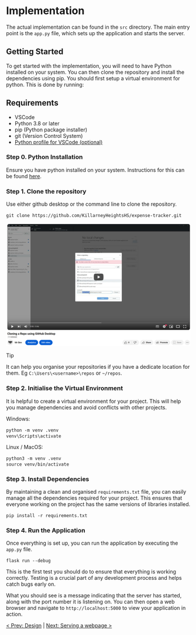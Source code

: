 # Implementation

The actual implementation can be found in the `src` directory. The main entry point is the `app.py` file, which sets up the application and starts the server. 

## Getting Started

To get started with the implementation, you will need to have Python installed on your system. You can then clone the repository and install the dependencies using pip. You should first setup a virtual environment for python. This is done by running:

## Requirements
- VSCode 
- Python 3.8 or later
- pip (Python package installer)
- git (Version Control System)
- [Python profile for VSCode (optional)](https://github.com/KillarneyHeightsHS/vscode-setup/blob/main/profiles/python.code-profile)

### Step 0. Python Installation

Ensure you have python installed on your system. Instructions for this can be found [here](https://code.visualstudio.com/docs/python/python-tutorial).

### Step 1. Clone the repository
Use either github desktop or the command line to clone the repository.

```
git clone https://github.com/KillarneyHeightsHS/expense-tracker.git
```

[![Clone using GitHub Desktop](./cloning_a_repo.png)](https://www.youtube.com/watch?v=SUuYRbGf1UA "Clone using GitHub Desktop")


> [!TIP]
> It can help you organise your repositories if you have a dedicate location for them. Eg `C:\Users\<username>\repos` or `~/repos`.

### Step 2. Initialise the Virtual Environment
It is helpful to create a virtual environment for your project. This will help you manage dependencies and avoid conflicts with other projects.

Windows:
```
python -m venv .venv
venv\Scripts\activate
```

Linux / MacOS:
```
python3 -m venv .venv
source venv/bin/activate
```

### Step 3. Install Dependencies
By maintaining a clean and organised `requirements.txt` file, you can easily manage all the dependencies required for your project. This ensures that everyone working on the project has the same versions of libraries installed.


```
pip install -r requirements.txt
```

### Step 4. Run the Application
Once everything is set up, you can run the application by executing the `app.py` file.

```
flask run --debug
```

This is the first test you should do to ensure that everything is working correctly. Testing is a crucial part of any development process and helps catch bugs early on. 

What you should see is a message indicating that the server has started, along with the port number it is listening on. You can then open a web browser and navigate to `http://localhost:5000` to view your application in action.

[< Prev: Design](./design.md) | [Next: Serving a webpage >](./serving_a_webpage.md)